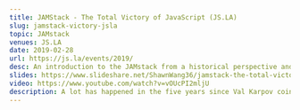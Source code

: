 ```yaml
---
title: JAMStack - The Total Victory of JavaScript (JS.LA)
slug: jamstack-victory-jsla
topic: JAMstack
venues: JS.LA
date: 2019-02-28
url: https://js.la/events/2019/
desc: An introduction to the JAMstack from a historical perspective and how it finally lets JS "win"
slides: https://www.slideshare.net/ShawnWang36/jamstack-the-total-victory-of-javascript-jsla-feb-2019
video: https://www.youtube.com/watch?v=vOUcPI2mljU
description: A lot has happened in the five years since Val Karpov coined the MEAN stack to describe "Full Stack" Javascript stacks. React rose to dominance, AWS Lambda started the Serverless movement, and Static Site Generators came back in a big way. What is driving this new stack of Javascript, APIs, and Markup? This is the story of how a JAMstack cynic finally turned into a believer.
---
```


